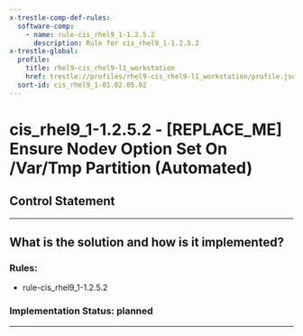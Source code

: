 ```yaml
---
x-trestle-comp-def-rules:
  software-comp:
    - name: rule-cis_rhel9_1-1.2.5.2
      description: Rule for cis_rhel9_1-1.2.5.2
x-trestle-global:
  profile:
    title: rhel9-cis_rhel9-l1_workstation
    href: trestle://profiles/rhel9-cis_rhel9-l1_workstation/profile.json
  sort-id: cis_rhel9_1-01.02.05.02
---
```


# cis_rhel9_1-1.2.5.2 - \[REPLACE_ME\] Ensure Nodev Option Set On /Var/Tmp Partition (Automated)

## Control Statement

______________________________________________________________________

## What is the solution and how is it implemented?

<!-- For implementation status enter one of: implemented, partial, planned, alternative, not-applicable -->

<!-- Note that the list of rules under ### Rules: is read-only and changes will not be captured after assembly to JSON -->

<!-- Add control implementation description here for control: cis_rhel9_1-1.2.5.2 -->

### Rules:

  - rule-cis_rhel9_1-1.2.5.2

### Implementation Status: planned

______________________________________________________________________
